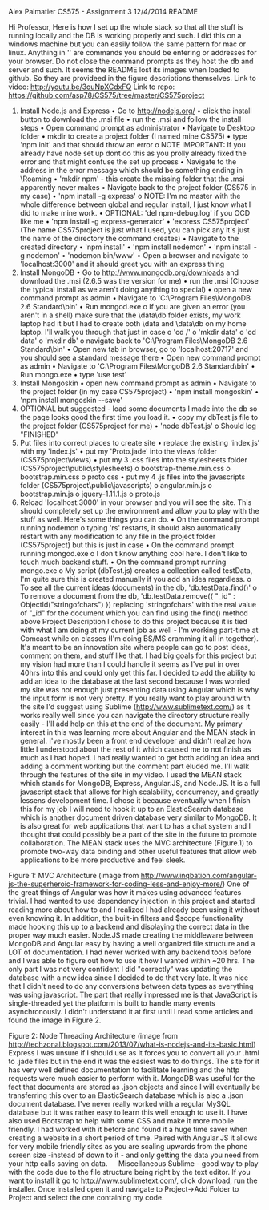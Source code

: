 Alex Palmatier
CS575 - Assignment 3
12/4/2014
README

Hi Professor,
Here is how I set up the whole stack so that all the stuff is running locally and the DB is working properly and such. I did this on a windows machine but you can easily follow the same pattern for mac or linux. Anything in '' are commands you should be entering or addresses for your browser. Do not close the command prompts as they host the db and server and such. It seems the README lost its images when loaded to github. So they are provideed in the figure descriptions themselves.
Link to video: http://youtu.be/3ouNpXCdxFQ
Link to repo: https://github.com/asp78/CS575/tree/master/CS575project
1. Install Node.js and Express
•	Go to http://nodejs.org/
•	click the install button to download the .msi file
•	run the .msi and follow the install steps
•	Open command prompt as administrator
•	Navigate to Desktop folder
•	mkdir to create a project folder (I named mine CS575)
•	type 'npm init' and that should throw an error 
o	NOTE IMPORTANT: If you already have node set up dont do this as you prolly already fixed the error and that might confuse the set up process
•	Navigate to the address in the error message which should be something ending in \Roaming
•	'mkdir npm' - this create the missing folder that the .msi apparently never makes
•	Navigate back to the project folder (CS575 in my case)
•	'npm install -g express'
o	NOTE: I'm no master with the whole difference between global and regular install, I just know what I did to make mine work.
•	OPTIONAL: 'del npm-debug.log' if you OCD like me
•	'npm install -g express-generator'
•	'express CS575project' (The name CS575project is just what I used, you can pick any it's just the name of the directory the command creates)
•	Navigate to the created directory
•	'npm install'
•	'npm install nodemon'
•	'npm install -g nodemon'
•	'nodemon bin/www'
•	Open a browser and navigate to 'localhost:3000' and it should greet you with an express thing
 
2. Install MongoDB
•	Go to http://www.mongodb.org/downloads and download the .msi (2.6.5 was the version for me)
•	run the .msi (Choose the typical install as we aren't doing anything to special)
•	open a new command prompt as admin
•	Navigate to 'C:\Program Files\MongoDB 2.6 Standard\bin'
•	Run mongod.exe
o	If you are given an error (you aren't in a shell) make sure that the \data\db folder exists, my work laptop had it but I had to create both \data and \data\db on my home laptop. I'll walk you through that just in case
o	'cd /'
o	'mkdir data'
o	'cd data'
o	'mkdir db'
o	navigate back to 'C:\Program Files\MongoDB 2.6 Standard\bin'
•	Open new tab in browser, go to 'localhost:20717' and you should see a standard message there
•	Open new command prompt as admin
•	Navigate to 'C:\Program Files\MongoDB 2.6 Standard\bin'
•	Run mongo.exe
•	type 'use test'
3. Install Mongoskin
•	open new command prompt as admin
•	Navigate to the project folder (in my case CS575project)
•	'npm install mongoskin'
•	'npm install mongoskin --save'
4. OPTIONAL but suggested - load some documents I made into the db so the page looks good the first time you load it. 
•	copy my dbTest.js file to the project folder (CS575project for me)
•	'node dbTest.js'
o	Should log "FINISHED"
5. Put files into correct places to create site
•	replace the existing 'index.js' with my 'index.js'
•	put my 'Proto.jade' into the views folder (CS575project\views\)
•	put my 3 .css files into the stylesheets folder (CS575project\public\stylesheets\)
o	bootstrap-theme.min.css
o	bootstrap.min.css
o	proto.css
•	put my 4 .js files into the javascripts folder (CS575project\public\javascripts\)
o	angular.min.js
o	bootstrap.min.js
o	jquery-1.11.1.js
o	proto.js
6. Reload 'localhost:3000' in your browser and you will see the site.
This should completely set up the environment and allow you to play with the stuff as well. Here's some things you can do.
•	On the command prompt running nodemon
o	typing 'rs' restarts, it should also automatically restart with any modification to any file in the project folder (CS575project) but this is just in case
•	On the command prompt running mongod.exe
o	I don't know anything cool here. I don't like to touch much backend stuff.
•	On the command prompt running mongo.exe
o	My script (dbTest.js) creates a collection called testData, I'm quite sure this is created manually if you add an idea regardless.
o	To see all the current ideas (documents) in the db, 'db.testData.find()'
o	To remove a document from the db,					'db.testData.remove({ "_id" : ObjectId("stringofchars") }) replacing 'stringofchars' with the real value of "_id" for the document which you can find using the find() method above
Project Description
I chose to do this project because it is tied with what I am doing at my current job as well - I'm working part-time at Comcast while on classes (I'm doing BS/MS cramming it all in together). It's meant to be an innovation site where people can go to post ideas, comment on them, and stuff like that. I had big goals for this project but my vision had more than I could handle it seems as I've put in over 40hrs into this and could only get this far. I decided to add the ability to add an idea to the database at the last second because I was worried my site was not enough just presenting data using Angular which is why the input form is not very pretty. If you really want to play around with the site I'd suggest using Sublime (http://www.sublimetext.com/) as it works really well since you can navigate the directory structure really easily - I'll add help on this at the end of the document. My primary interest in this was learning more about Angular and the MEAN stack in general. I've mostly been a front end developer and didn't realize how little I understood about the rest of it which caused me to not finish as much as I had hoped. I had really wanted to get both adding an idea and adding a comment working but the comment part eluded me. I'll walk through the features of the site in my video.
I used the MEAN stack which stands for MongoDB, Express, Angular.JS, and Node.JS. It is a full javascript stack that allows for high scalability, concurrency, and greatly lessens development time. I chose it because eventually when I finish this for my job I will need to hook it up to an ElasticSearch database which is another document driven database very similar to MongoDB. It is also great for web applications that want to has a chat system and I thought that could possibly be a part of the site in the future to promote collaboration. The MEAN stack uses the MVC architecture (Figure.1) to promote two-way data binding and other useful features that allow web applications to be more productive and feel sleek. 
 
Figure 1: MVC Architecture (image from http://www.inqbation.com/angular-js-the-superheroic-framework-for-coding-less-and-enjoy-more/)
One of the great things of Angular was how it makes using advanced features trivial. I had wanted to use dependency injection in this project and started reading more about how to and I realized I had already been using it without even knowing it. In addition, the built-in filters and $scope functionality made hooking this up to a backend and displaying the correct data in the proper way much easier. 
Node.JS made creating the middleware between MongoDB and Angular easy by having a well organized file structure and a LOT of documentation. I had never worked with any backend tools before and I was able to figure out how to use it how I wanted within ~20 hrs. The only part I was not very confident I did "correctly" was updating the database with a new idea since I decided to do that very late. It was nice that I didn't need to do any conversions between data types as everything was using javascript. The part that really impressed me is that JavaScript is single-threaded yet the platform is built to handle many events asynchronously. I didn't understand it at first until I read some articles and found the image in Figure 2.
 
Figure 2: Node Threading Architecture (image from http://techzonal.blogspot.com/2013/07/what-is-nodejs-and-its-basic.html)
Express I was unsure if I should use as it forces you to convert all your .html to .jade files but in the end it was the easiest was to do things. The site for it has very well defined documentation to facilitate learning and the http requests were much easier to perform with it.
MongoDB was useful for the fact that documents are stored as .json objects and since I will eventually be transferring this over to an ElasticSearch database which is also a .json document database. I've never really worked with a regular MySQL database but it was rather easy to learn this well enough to use it.
I have also used Bootstrap to help with some CSS and make it more mobile friendly. I had worked with it before and found it a huge time saver when creating a website in a short period of time. Paired with Angular.JS it allows for very mobile friendly sites as you are scaling upwards from the phone screen size -instead of down to it - and only getting the data you need from your http calls saving on data.
 
Miscellaneous
Sublime - good way to play with the code due to the file structure being right by the text editor. If you want to install it go to http://www.sublimetext.com/, click download, run the installer. Once installed open it and navigate to Project->Add Folder to Project and select the one containing my code.
